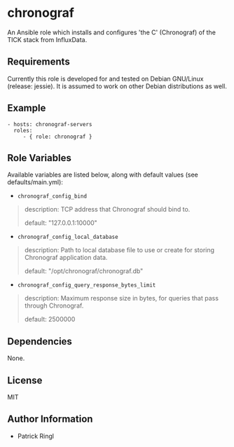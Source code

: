 chronograf
=========

An Ansible role which installs and configures 'the C' (Chronograf) of the TICK stack from InfluxData.

Requirements
------------

Currently this role is developed for and tested on Debian GNU/Linux (release: jessie). It is assumed to work on other Debian distributions as well.

Example
----------------

    - hosts: chronograf-servers
      roles:
         - { role: chronograf }


Role Variables
--------------

Available variables are listed below, along with default values (see defaults/main.yml):


- `chronograf_config_bind` 
> description: TCP address that Chronograf should bind to.
>
> default: "127.0.0.1:10000"

- `chronograf_config_local_database`
> description: Path to local database file to use or create for storing Chronograf application data.
>
> default: "/opt/chronograf/chronograf.db"

- `chronograf_config_query_response_bytes_limit`
> description: Maximum response size in bytes, for queries that pass through Chronograf.
>
> default: 2500000



Dependencies
------------

None.

License
-------

MIT

Author Information
------------------

* Patrick Ringl
